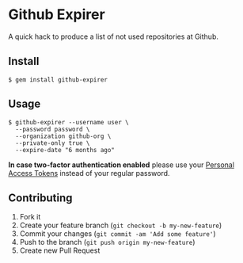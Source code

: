 # Github Expirer

A quick hack to produce a list of not used repositories at Github.

## Install

    $ gem install github-expirer

## Usage

    $ github-expirer --username user \
      --password password \
      --organization github-org \
      --private-only true \
      --expire-date "6 months ago"

**In case two-factor authentication enabled** please use your 
[Personal Access Tokens](https://github.com/blog/1509-personal-api-tokens)
instead of your regular password.

## Contributing

1. Fork it
2. Create your feature branch (`git checkout -b my-new-feature`)
3. Commit your changes (`git commit -am 'Add some feature'`)
4. Push to the branch (`git push origin my-new-feature`)
5. Create new Pull Request
